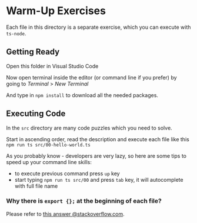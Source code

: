 # Warm-Up Exercises

Each file in this directory is a separate exercise, which you can execute with `ts-node`.

## Getting Ready

Open this folder in Visual Studio Code

Now open terminal inside the editor (or command line if you prefer) by going to _Terminal_ > _New Terminal_

And type in `npm install` to download all the needed packages.

## Executing Code

In the `src` directory are many code puzzles which you need to solve.

Start in ascending order, read the description and execute each file like this `npm run ts src/00-hello-world.ts`

As you probably know - developers are very lazy, so here are some tips to speed up your command line skills:

- to execute previous command press `up` key
- start typing `npm run ts src/00` and press `tab` key, it will autocomplete with full file name

### Why there is `export {};` at the beginning of each file?

Please refer to [this answer @stackoverflow.com](https://stackoverflow.com/questions/40900791/cannot-redeclare-block-scoped-variable-in-unrelated-files).
